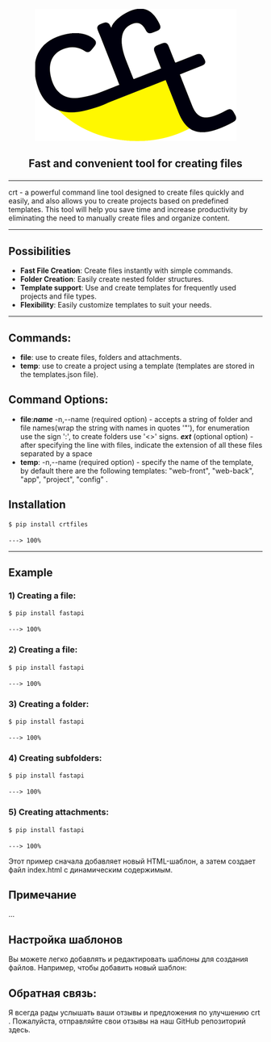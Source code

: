 <p align="center">
<img src="docs/crt_logo_dark_blue.png" />
</p>

<h2>
    <p align="center">
        Fast and convenient tool for creating files
    </p>
</h2>

---

crt - a powerful command line tool designed to create files quickly and easily, and also allows you to create projects based on predefined templates. This tool will help you save time and increase productivity by eliminating the need to manually create files and organize content.

---

## Possibilities

- **Fast File Creation**: Create files instantly with simple commands.
- **Folder Creation**: Easily create nested folder structures.
- **Template support**: Use and create templates for frequently used projects and file types.
- **Flexibility**: Easily customize templates to suit your needs.

---

## Commands:

- **file**: use to create files, folders and attachments.
- **temp**: use to create a project using a template (templates are stored in the templates.json file).

## Command Options:

- **file**:**_name_** -n,--name (required option) - accepts a string of folder and file names(wrap the string with names in quotes '"'), for enumeration use the sign ':', to create folders use '<>' signs.
  **_ext_** (optional option) - after specifying the line with files, indicate the extension of all these files separated by a space
- **temp**: -n,--name (required option) - specify the name of the template, by default there are the following templates: "web-front", "web-back", "app", "project", "config" .

## Installation

<div class="termy">

```console
$ pip install crtfiles

---> 100%
```

</div>

---

## Example

### 1) Creating a file:

```console
$ pip install fastapi

---> 100%
```

### 2) Creating a file:

```console
$ pip install fastapi

---> 100%
```

### 3) Creating a folder:

```console
$ pip install fastapi

---> 100%
```

### 4) Creating subfolders:

```console
$ pip install fastapi

---> 100%
```

### 5) Creating attachments:

```console
$ pip install fastapi

---> 100%
```

Этот пример сначала добавляет новый HTML-шаблон, а затем создает файл index.html с динамическим содержимым.

## Примечание

...

## Настройка шаблонов

Вы можете легко добавлять и редактировать шаблоны для создания файлов. Например, чтобы добавить новый шаблон:

## Обратная связь:

Я всегда рады услышать ваши отзывы и предложения по улучшению crt . Пожалуйста, отправляйте свои отзывы на наш GitHub репозиторий здесь.
